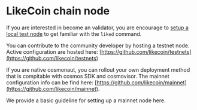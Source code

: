 # LikeCoin chain node

If you are interested in become an validator, you are encourage to [setup a local test node](../../developer/likecoin-chain-api/setup-local-test-node.md) to get familiar with the `liked` command.

You can contribute to the community developer by hosting a testnet node. Active configuration are hosted here: [https://github.com/likecoin/testnets](https://github.com/likecoin/testnets)

If you are native cosmonaut, you can rollout your own deployment method that is compitable with cosmos SDK and cosmovisor. The mainnet configuration info can be find here: [https://github.com/likecoin/mainnet](https://github.com/likecoin/mainnet).

We provide a basic guideline for setting up a mainnet node here.&#x20;
